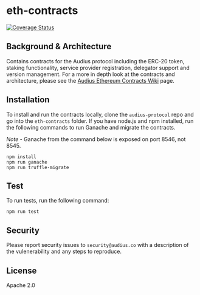 # eth-contracts

[![Coverage Status](https://coveralls.io/repos/github/AudiusProject/audius-protocol/badge.svg)](https://coveralls.io/github/AudiusProject/audius-protocol)

## Background & Architecture

Contains contracts for the Audius protocol including the ERC-20 token, staking functionality, service provider registration, delegator support and version management. For a more in depth look at the contracts and architecture, please see the [Audius Ethereum Contracts Wiki](https://github.com/AudiusProject/audius-protocol/wiki/Ethereum-Contracts-Overview) page.

## Installation

To install and run the contracts locally, clone the `audius-protocol` repo and go into the `eth-contracts` folder. If you have node.js and npm installed, run the following commands to run Ganache and migrate the contracts.

*Note* - Ganache from the command below is exposed on port 8546, not 8545.

```
npm install
npm run ganache
npm run truffle-migrate
```

## Test

To run tests, run the following command:

```
npm run test
```

## Security

Please report security issues to `security@audius.co` with a description of the vulenerability and any steps to reproduce.

## License

Apache 2.0